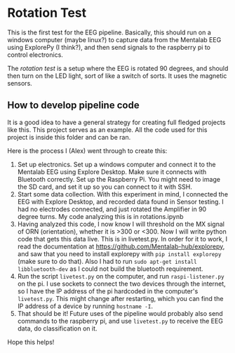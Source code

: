 # Rotation Test

This is the first test for the EEG pipeline. Basically, this should run on a windows computer (maybe linux?) to capture data from the Mentalab EEG using ExplorePy (I think?), and then send signals to the raspberry pi to control electronics.

The *rotation test* is a setup where the EEG is rotated 90 degrees, and should then turn on the LED light, sort of like a switch of sorts. It uses the magnetic sensors.

## How to develop pipeline code

It is a good idea to have a general strategy for creating full fledged projects like this. This project serves as an example. All the code used for this project is inside this folder and can be ran.

Here is the process I (Alex) went through to create this:

1.  Set up electronics. Set up a windows computer and connect it to the Mentalab EEG using Explore Desktop. Make sure it connects with Bluetooth correctly. Set up the Raspberry Pi. You might need to image the SD card, and set it up so you can connect to it with SSH.
2.  Start some data collection. With this experiment in mind, I connected the EEG with Explore Desktop, and recorded data found in Sensor testing. I had no electrodes connected, and just rotated the Amplifier in 90 degree turns. My code analyzing this is in rotations.ipynb
3.  Having analyzed this code, I now know I will threshold on the MX signal of ORN (orientation), whether it is >300 or <300. Now I will write python code that gets this data live. This is in livetest.py. In order for it to work, I read the documentation at https://github.com/Mentalab-hub/explorepy, and saw that you need to install explorepy with ``pip install explorepy`` (make sure to do that). Also I had to run ``sudo apt-get install libbluetooth-dev`` as I could not build the bluetooth requirement.
4.  Run the script ``livetest.py`` on the computer, and run ``raspi-listener.py`` on the pi. I use sockets to connect the two devices through the internet, so I have the IP address of the pi hardcoded in the computer's ``livetest.py``. This might change after restarting, which you can find the IP address of a device by running ``hostname -I``.
5.  That should be it! Future uses of the pipeline would probably also send commands to the raspberry pi, and use ``livetest.py`` to receive the EEG data, do classification on it.

Hope this helps!
